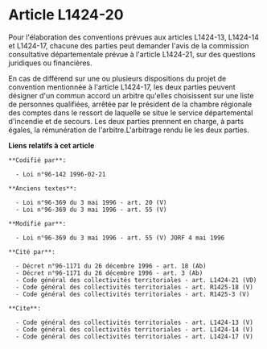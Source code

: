 # Article L1424-20

Pour l'élaboration des conventions prévues aux articles L1424-13, L1424-14 et L1424-17, chacune des parties peut demander
l'avis de la commission consultative départementale prévue à l'article L1424-21, sur des questions juridiques ou
financières. 

En cas de différend sur une ou plusieurs dispositions du projet de convention mentionnée à l'article L1424-17, les deux
parties peuvent désigner d'un commun accord un arbitre qu'elles choisissent sur une liste de personnes qualifiées, arrêtée
par le président de la chambre régionale des comptes dans le ressort de laquelle se situe le service départemental d'incendie
et de secours. Les deux parties prennent en charge, à parts égales, la rémunération de l'arbitre.L'arbitrage rendu lie les
deux parties.

**Liens relatifs à cet article**

	**Codifié par**:

	  - Loi n°96-142 1996-02-21

	**Anciens textes**:

	  - Loi n°96-369 du 3 mai 1996 - art. 20 (V)
	  - Loi n°96-369 du 3 mai 1996 - art. 55 (V)

	**Modifié par**:

	  - Loi n°96-369 du 3 mai 1996 - art. 55 (V) JORF 4 mai 1996

	**Cité par**:

	  - Décret n°96-1171 du 26 décembre 1996 - art. 18 (Ab)
	  - Décret n°96-1171 du 26 décembre 1996 - art. 3 (Ab)
	  - Code général des collectivités territoriales - art. L1424-21 (VD)
	  - Code général des collectivités territoriales - art. R1425-18 (V)
	  - Code général des collectivités territoriales - art. R1425-3 (V)

	**Cite**:

	  - Code général des collectivités territoriales - art. L1424-13 (V)
	  - Code général des collectivités territoriales - art. L1424-14 (V)
	  - Code général des collectivités territoriales - art. L1424-17 (V)
